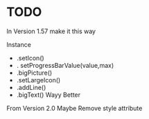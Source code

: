 # TODO

In Version 1.57 make it this way

Instance
- .setIcon()
- . setProgressBarValue(value,max)
- .bigPicture()
- .setLargeIcon()
- .addLine()
- .bigText()
Wayy Better

From Version 2.0 Maybe Remove style attribute
